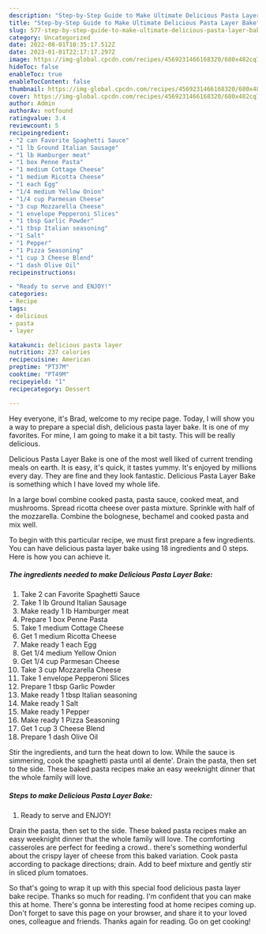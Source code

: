 ```yaml
---
description: "Step-by-Step Guide to Make Ultimate Delicious Pasta Layer Bake"
title: "Step-by-Step Guide to Make Ultimate Delicious Pasta Layer Bake"
slug: 577-step-by-step-guide-to-make-ultimate-delicious-pasta-layer-bake
category: Uncategorized
date: 2022-08-01T10:35:17.512Z
date: 2023-01-01T22:17:17.297Z
image: https://img-global.cpcdn.com/recipes/4569231466168320/680x482cq70/delicious-pasta-layer-bake-recipe-main-photo.jpg
hideToc: false
enableToc: true
enableTocContent: false
thumbnail: https://img-global.cpcdn.com/recipes/4569231466168320/680x482cq70/delicious-pasta-layer-bake-recipe-main-photo.jpg
cover: https://img-global.cpcdn.com/recipes/4569231466168320/680x482cq70/delicious-pasta-layer-bake-recipe-main-photo.jpg
author: Admin
authorAv: notfound
ratingvalue: 3.4
reviewcount: 5
recipeingredient:
- "2 can Favorite Spaghetti Sauce"
- "1 lb Ground Italian Sausage"
- "1 lb Hamburger meat"
- "1 box Penne Pasta"
- "1 medium Cottage Cheese"
- "1 medium Ricotta Cheese"
- "1 each Egg"
- "1/4 medium Yellow Onion"
- "1/4 cup Parmesan Cheese"
- "3 cup Mozzarella Cheese"
- "1 envelope Pepperoni Slices"
- "1 tbsp Garlic Powder"
- "1 tbsp Italian seasoning"
- "1 Salt"
- "1 Pepper"
- "1 Pizza Seasoning"
- "1 cup 3 Cheese Blend"
- "1 dash Olive Oil"
recipeinstructions:

- "Ready to serve and ENJOY!"
categories:
- Recipe
tags:
- delicious
- pasta
- layer

katakunci: delicious pasta layer 
nutrition: 237 calories
recipecuisine: American
preptime: "PT37M"
cooktime: "PT49M"
recipeyield: "1"
recipecategory: Dessert

---
```



Hey everyone, it's Brad, welcome to my recipe page. Today, I will show you a way to prepare a special dish, delicious pasta layer bake. It is one of my favorites. For mine, I am going to make it a bit tasty. This will be really delicious.

Delicious Pasta Layer Bake is one of the most well liked of current trending meals on earth. It is easy, it's quick, it tastes yummy. It's enjoyed by millions every day. They are fine and they look fantastic. Delicious Pasta Layer Bake is something which I have loved my whole life.

In a large bowl combine cooked pasta, pasta sauce, cooked meat, and mushrooms. Spread ricotta cheese over pasta mixture. Sprinkle with half of the mozzarella. Combine the bolognese, bechamel and cooked pasta and mix well.


To begin with this particular recipe, we must first prepare a few ingredients. You can have delicious pasta layer bake using 18 ingredients and 0 steps. Here is how you can achieve it.

<!--inarticleads1-->

##### The ingredients needed to make Delicious Pasta Layer Bake:

1. Take 2 can Favorite Spaghetti Sauce
1. Take 1 lb Ground Italian Sausage
1. Make ready 1 lb Hamburger meat
1. Prepare 1 box Penne Pasta
1. Take 1 medium Cottage Cheese
1. Get 1 medium Ricotta Cheese
1. Make ready 1 each Egg
1. Get 1/4 medium Yellow Onion
1. Get 1/4 cup Parmesan Cheese
1. Take 3 cup Mozzarella Cheese
1. Take 1 envelope Pepperoni Slices
1. Prepare 1 tbsp Garlic Powder
1. Make ready 1 tbsp Italian seasoning
1. Make ready 1 Salt
1. Make ready 1 Pepper
1. Make ready 1 Pizza Seasoning
1. Get 1 cup 3 Cheese Blend
1. Prepare 1 dash Olive Oil


Stir the ingredients, and turn the heat down to low. While the sauce is simmering, cook the spaghetti pasta until al dente&#39;. Drain the pasta, then set to the side. These baked pasta recipes make an easy weeknight dinner that the whole family will love. 

<!--inarticleads2-->

##### Steps to make Delicious Pasta Layer Bake:


1. Ready to serve and ENJOY!

Drain the pasta, then set to the side. These baked pasta recipes make an easy weeknight dinner that the whole family will love. The comforting casseroles are perfect for feeding a crowd.. there&#39;s something wonderful about the crispy layer of cheese from this baked variation. Cook pasta according to package directions; drain. Add to beef mixture and gently stir in sliced plum tomatoes. 

So that's going to wrap it up with this special food delicious pasta layer bake recipe. Thanks so much for reading. I'm confident that you can make this at home. There's gonna be interesting food at home recipes coming up. Don't forget to save this page on your browser, and share it to your loved ones, colleague and friends. Thanks again for reading. Go on get cooking!
